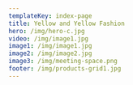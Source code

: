 ```yaml
---
templateKey: index-page
title: Yellow and Yellow Fashion
hero: /img/hero-c.jpg
video: /img/image1.jpg
image1: /img/image1.jpg
image2: /img/image2.jpg
image3: /img/meeting-space.png
footer: /img/products-grid1.jpg
---
```



